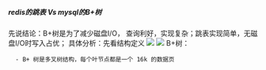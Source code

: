 ##### redis的跳表 Vs mysql的B+树
先说结论：B+树是为了减少磁盘I/O， 查询利好，实现复杂；跳表实现简单，无磁盘I/O时写入占优；
具体分析：先看结构定义
![](https://cdn.nlark.com/yuque/0/2023/png/26575180/1695091757294-a6323d6c-725c-45ee-921e-87c88c1caefd.png#averageHue=%23dae4e5&clientId=ueb419e01-cfd7-4&from=paste&height=311&id=u48d9b8d7&originHeight=617&originWidth=1080&originalType=url&ratio=2.559999942779541&rotation=0&showTitle=false&status=done&style=none&taskId=uda70b985-7673-4fbc-8811-b130e20ebc6&title=&width=544.00830078125)
![](https://cdn.nlark.com/yuque/0/2023/png/26575180/1695091781738-a3af848d-928a-4141-9982-f3bca304900f.png#averageHue=%23e9edef&clientId=ueb419e01-cfd7-4&from=paste&height=163&id=u41475e58&originHeight=309&originWidth=1080&originalType=url&ratio=2.559999942779541&rotation=0&showTitle=false&status=done&style=none&taskId=u0460208d-167d-4d50-884e-1630706ae6e&title=&width=570.00830078125)
B+树：

      - B+ 树是多叉树结构，每个叶节点都是一个 16k 的数据页
